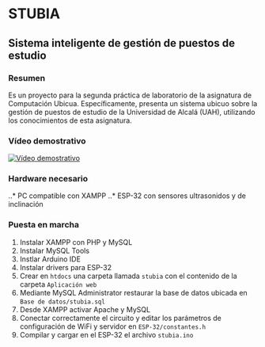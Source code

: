 # STUBIA
## Sistema inteligente de gestión de puestos de estudio
### Resumen
Es un proyecto para la segunda práctica de laboratorio de la asignatura de Computación Ubicua. Específicamente, presenta un sistema ubicuo sobre la gestión de puestos de estudio de la Universidad de Alcalá (UAH), utilizando los conocimientos de esta asignatura.
### Vídeo demostrativo
[![Vídeo demostrativo](https://i9.ytimg.com/vi_webp/x8gsrvX6LyI/mqdefault.webp?v=639653c8&sqp=COiG6JwG&rs=AOn4CLAl6JgYmQbYaxJYM8Q6ZJQg3bl_fg)](https://www.youtube.com/watch?v=x8gsrvX6LyI&ab_channel=PabloGarc%C3%ADa)
### Hardware necesario
..* PC compatible con XAMPP
..* ESP-32 con sensores ultrasonidos y de inclinación
### Puesta en marcha
1. Instalar XAMPP con PHP y MySQL
2. Instalar MySQL Tools
3. Instlar Arduino IDE
4. Instalar drivers para ESP-32
5. Crear en `htdocs` una carpeta llamada `stubia` con el contenido de la carpeta `Aplicación web`
6. Mediante MySQL Administrator restaurar la base de datos ubicada en `Base de datos/stubia.sql`
7. Desde XAMPP activar Apache y MySQL
8. Conectar correctamente el circuito y editar los parámetros de configuración de WiFi y servidor en `ESP-32/constantes.h`
9. Compilar y cargar en el ESP-32 el archivo `stubia.ino`

